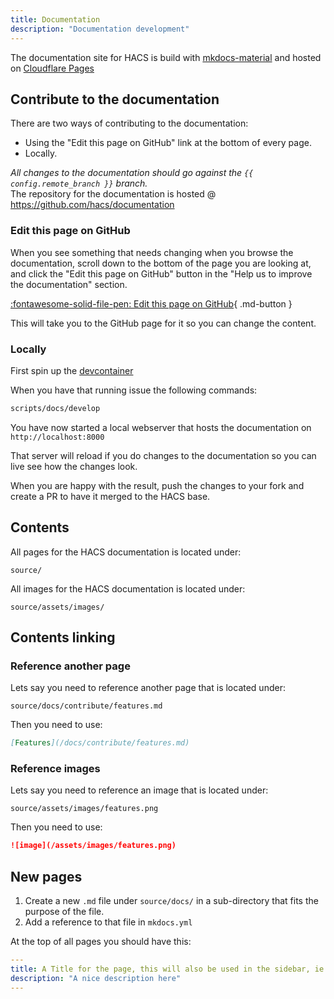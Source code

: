 ```yaml
---
title: Documentation
description: "Documentation development"
---
```

The documentation site for HACS is build with [mkdocs-material](https://squidfunk.github.io/mkdocs-material/) and hosted on [Cloudflare Pages](https://pages.cloudflare.com/)

## Contribute to the documentation

There are two ways of contributing to the documentation:

- Using the "Edit this page on GitHub" link at the bottom of every page.
- Locally.

_All changes to the documentation should go against the `{{ config.remote_branch }}` branch._  
The repository for the documentation is hosted @ https://github.com/hacs/documentation

### Edit this page on GitHub

When you see something that needs changing when you browse the documentation, scroll down to the bottom of the page you are looking at, and click the "Edit this page on GitHub" button in the "Help us to improve the documentation" section.

[:fontawesome-solid-file-pen: Edit this page on GitHub](https://github.com/hacs/documentation/edit/{{config.remote_branch}}/source/{{page.file.src_path}}){ .md-button }


This will take you to the GitHub page for it so you can change the content.

### Locally

First spin up the [devcontainer](/docs/contribute/devcontainer.md)

When you have that running issue the following commands:

```bash
scripts/docs/develop
```

You have now started a local webserver that hosts the documentation on `http://localhost:8000`

That server will reload if you do changes to the documentation so you can live see how the changes look.

When you are happy with the result, push the changes to your fork and create a PR to have it merged to the HACS base.

## Contents

All pages for the HACS documentation is located under:

```text
source/
```

All images for the HACS documentation is located under:

```text
source/assets/images/
```


## Contents linking

### Reference another page

Lets say you need to reference another page that is located under:

```text
source/docs/contribute/features.md
```
Then you need to use:

```md
[Features](/docs/contribute/features.md)
```

### Reference images

Lets say you need to reference an image that is located under:

```text
source/assets/images/features.png
```
Then you need to use:

```md
![image](/assets/images/features.png)
```

## New pages

1. Create a new `.md` file under `source/docs/` in a sub-directory that fits the purpose of the file.
1. Add a reference to that file in `mkdocs.yml`

At the top of all pages you should have this:

```yaml
---
title: A Title for the page, this will also be used in the sidebar, ie. Feature
description: "A nice description here"
---
```
